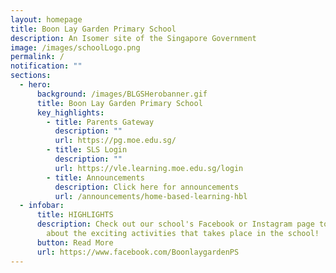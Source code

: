 ```yaml
---
layout: homepage
title: Boon Lay Garden Primary School
description: An Isomer site of the Singapore Government
image: /images/schoolLogo.png
permalink: /
notification: ""
sections:
  - hero:
      background: /images/BLGSHerobanner.gif
      title: Boon Lay Garden Primary School
      key_highlights:
        - title: Parents Gateway
          description: ""
          url: https://pg.moe.edu.sg/
        - title: SLS Login
          description: ""
          url: https://vle.learning.moe.edu.sg/login
        - title: Announcements
          description: Click here for announcements
          url: /announcements/home-based-learning-hbl
  - infobar:
      title: HIGHLIGHTS
      description: Check out our school's Facebook or Instagram page to find out more
        about the exciting activities that takes place in the school!
      button: Read More
      url: https://www.facebook.com/BoonlaygardenPS
---
```

